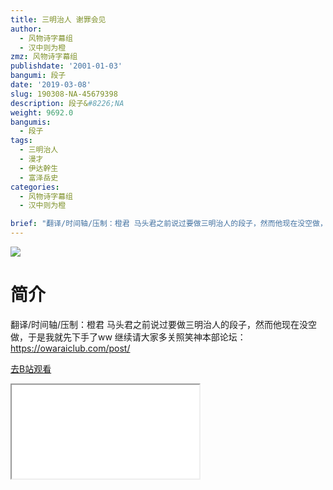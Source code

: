 ```yaml
---
title: 三明治人 谢罪会见
author:
  - 风物诗字幕组
  - 汉中则为橙
zmz: 风物诗字幕组
publishdate: '2001-01-03'
bangumi: 段子
date: '2019-03-08'
slug: 190308-NA-45679398
description: 段子&#8226;NA
weight: 9692.0
bangumis:
  - 段子
tags:
  - 三明治人
  - 漫才
  - 伊达幹生
  - 富泽岳史
categories:
  - 风物诗字幕组
  - 汉中则为橙

brief: "翻译/时间轴/压制：橙君 马头君之前说过要做三明治人的段子，然而他现在没空做，于是我就先下手了ww 继续请大家多关照笑神本部论坛：https://owaraiclub.com/post/"
---
```

![](https://i.imgur.com/avb8W5Q.jpg)
# 简介  
翻译/时间轴/压制：橙君
马头君之前说过要做三明治人的段子，然而他现在没空做，于是我就先下手了ww
继续请大家多关照笑神本部论坛：https://owaraiclub.com/post/  

[去B站观看](https://www.bilibili.com/video/av45679398/)
<div class ="resp-container"><iframe class="testiframe" src="//player.bilibili.com/player.html?aid=45679398"", scrolling="no", allowfullscreen="true" > </iframe></div> 
